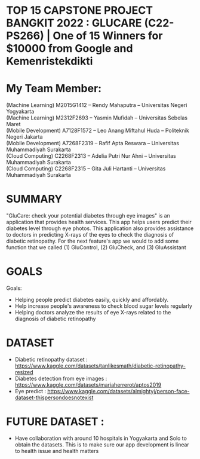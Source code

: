 # TOP 15 CAPSTONE PROJECT BANGKIT 2022 : GLUCARE (C22-PS266) | One of 15 Winners for $10000 from Google and Kemenristekdikti 

# My Team Member:
(Machine Learning) M2015G1412 – Rendy Mahaputra – Universitas Negeri Yogyakarta\
(Machine Learning) M2312F2693 – Yasmin Mufidah – Universitas Sebelas Maret\
(Mobile Development) A7128F1572 – Leo Anang Miftahul Huda – Politeknik Negeri Jakarta\
(Mobile Development) A7268F2319 – Rafif Apta Reswara – Universitas Muhammadiyah Surakarta\
(Cloud Computing) C2268F2313 – Adelia Putri Nur Ahni – Universitas Muhammadiyah Surakarta\
(Cloud Computing) C2268F2315 – Gita Juli Hartanti – Universitas Muhammadiyah Surakarta

# SUMMARY
"GluCare: check your potential diabetes through eye images" is an application that provides health services. This app helps users predict their diabetes level through eye photos. This application also provides assistance to doctors in predicting X-rays of the eyes to check the diagnosis of diabetic retinopathy. For the next feature's app we would to add some function that we called (1) GluControl, (2) GluCheck, and (3) GluAssistant

# GOALS
Goals:
- Helping people predict diabetes easily, quickly and affordably.
- Help increase people's awareness to check blood sugar levels regularly
- Helping doctors analyze the results of eye X-rays related to the diagnosis of diabetic retinopathy

# DATASET
- Diabetic retinopathy dataset : https://www.kaggle.com/datasets/tanlikesmath/diabetic-retinopathy-resized
- Diabetes detection from eye images : https://www.kaggle.com/datasets/mariaherrerot/aptos2019
- Eye predict : https://www.kaggle.com/datasets/almightyj/person-face-dataset-thispersondoesnotexist

# FUTURE DATASET :
- Have collaboration with around 10 hospitals in Yogyakarta and Solo to obtain the datasets. This is to make sure our app development is linear to health issue and health matters
